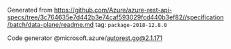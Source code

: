Generated from https://github.com/Azure/azure-rest-api-specs/tree/3c764635e7d442b3e74caf593029fcd440b3ef82//specification/batch/data-plane/readme.md tag: `package-2018-12.8.0`

Code generator @microsoft.azure/autorest.go@2.1.171


